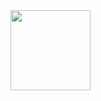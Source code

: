 

<img src="http://introtocrypto.com/wp-content/uploads/2017/08/ether@2x.png" height="128" width="128">

